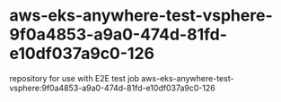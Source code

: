 # aws-eks-anywhere-test-vsphere-9f0a4853-a9a0-474d-81fd-e10df037a9c0-126
repository for use with E2E test job aws-eks-anywhere-test-vsphere:9f0a4853-a9a0-474d-81fd-e10df037a9c0-126
